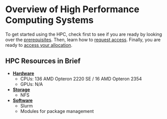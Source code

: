 # Overview of High Performance Computing Systems

To get started using the HPC, check first to see if you are ready by looking over the [prerequisites](prerequisites.md). Then, learn how to [request access](request-access.md). Finally, you are ready to [access your allocation](access-HPC.md).

## HPC Resources in Brief

- [**Hardware**](hardware.md)
  - CPUs: 136 AMD Opteron 2220 SE / 16 AMD Opteron 2354
  - GPUs: N/A
- [**Storage**](storage.md)
  - NFS
- [**Software**](software.md)
  - Slurm
  - Modules for package management
